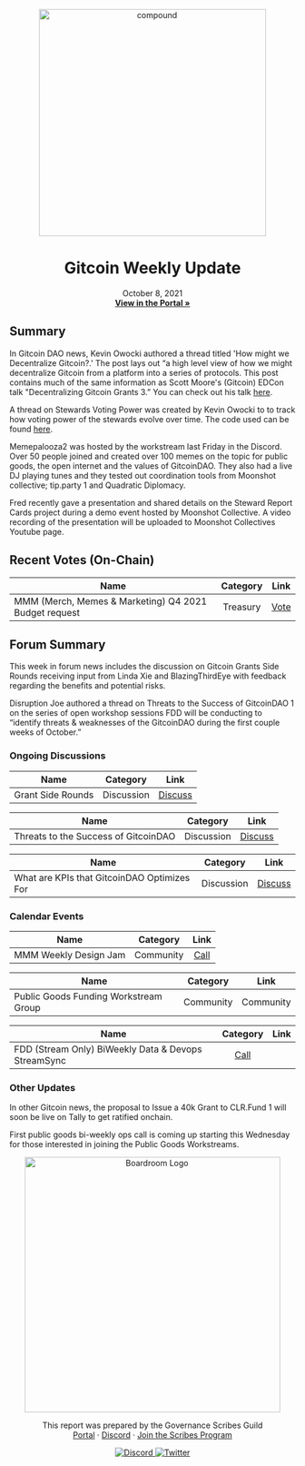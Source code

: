 <p align="center">
  <a href="http://app.boardroom.info/gitcoin">
    <img src="https://s.gitcoin.co/static/v2/images/presskit/logotype.f06a89bd4582.svg" alt="compound" width="400" />
  </a>
  <h1 align="center">Gitcoin Weekly Update</h1>
  <p align="center">
    October 8, 2021
  <br />
  <a href="http://app.boardroom.info/gitcoin"><strong>View in the Portal »</strong></a>
  <br />
  </p>
</p>

## Summary

In Gitcoin DAO news, Kevin Owocki authored a thread titled 'How might we Decentralize Gitcoin?.' The post lays out “a high level view of how we might decentralize Gitcoin from a platform into a series of protocols. This post contains much of the same information as Scott Moore's (Gitcoin) EDCon talk "Decentralizing Gitcoin Grants 3.” You can check out his talk <a href="https://www.youtube.com/watch?v=ucaA3sh3SRA">here</a>.

A thread on Stewards Voting Power was created by Kevin Owocki to to track how voting power of the stewards evolve over time. The code used can be found <a href="https://github.com/gitcoinco/web/pull/9380/">here</a>.

Memepalooza2 was hosted by the workstream last Friday in the Discord. Over 50 people joined and created over 100 memes on the topic for public goods, the open internet and the values of GitcoinDAO. They also had a live DJ playing tunes and they tested out coordination tools from Moonshot collective; tip.party 1 and Quadratic Diplomacy.

Fred recently gave a presentation and shared details on the Steward Report Cards project during a demo event hosted by Moonshot Collective. A video recording of the presentation will be uploaded to Moonshot Collectives Youtube page.


## Recent Votes (On-Chain)
| Name          | Category      | Link   |
| ------------- |:-------------:| :-----:|
| MMM (Merch, Memes & Marketing) Q4 2021 Budget request | Treasury | [Vote](https://snapshot.org/#/gitcoindao.eth/proposal/QmZbt14YZBzLtx4umQ9hxSwxZFRsV8BNr9VV7dGoKRsDLT)

## Forum Summary

This week in forum news includes the discussion on Gitcoin Grants Side Rounds receiving input from Linda Xie and BlazingThirdEye with feedback regarding the benefits and potential risks.

 Disruption Joe authored a thread on Threats to the Success of GitcoinDAO 1 on the series of open workshop sessions FDD will be conducting to “identify threats & weaknesses of the GitcoinDAO during the first couple weeks of October.”

### Ongoing Discussions

| Name          | Category      | Link   |
| ------------- |:-------------:| :-----:|
| Grant Side Rounds | Discussion | [Discuss](https://gov.gitcoin.co/t/gitcoin-grants-side-rounds/8660)

| Name          | Category      | Link   |
| ------------- |:-------------:| :-----:|
| Threats to the Success of GitcoinDAO | Discussion | [Discuss](https://gov.gitcoin.co/t/threats-to-the-success-of-gitcoindao/8641)

| Name          | Category      | Link   |
| ------------- |:-------------:| :-----:|
| What are KPIs that GitcoinDAO Optimizes For | Discussion | [Discuss](https://gov.gitcoin.co/t/what-are-the-kpis-that-gitcoindao-optimizes-for/8497)

### Calendar Events

| Name          | Category      | Link   |
| ------------- |:-------------:| :-----:|
| MMM Weekly Design Jam | Community | [Call](https://www.addevent.com/event/nj9154680)

| Name          | Category      | Link   |
| ------------- |:-------------:| :-----:|
| Public Goods Funding Workstream Group | Community | Community | [Call](https://www.addevent.com/event/uj8577705)

| Name          | Category      | Link   |
| ------------- |:-------------:| :-----:|
| FDD (Stream Only) BiWeekly Data & Devops StreamSync | [Call](https://www.addevent.com/event/eB8990223)


### Other Updates

In other Gitcoin news, the proposal to Issue a 40k Grant to CLR.Fund 1 will soon be live on Tally to get ratified onchain.

First public goods bi-weekly ops call is coming up starting this Wednesday for those interested in joining the Public Goods Workstreams.

<p align="center">
  <a href="http://app.boardroom.info/">
    <img src="https://i.ibb.co/PFcchnQ/boardroom.png" alt="Boardroom Logo" width="450" />
  </a>
</p>

<p align="center">
	This report was prepared by the Governance Scribes Guild
  <br />
  <a href="http://boardroom.info/">Portal</a>
  ·
  <a href="https://discord.com/invite/tgrTFg9">Discord</a>
  ·
  <a href="https://boardroom.mirror.xyz/JHrN8nVy_J4C7Xzj37zoyPANg0ZnNszhWy9YOZHC0lM">Join the Scribes Program</a>
</p>

<p align="center">
  <a href="https://discord.gg/CEZ8WfuK8s">
    <img src="https://img.shields.io/badge/Discord-Join-7289da?style=for-the-badge&logo=discord&logoColor=white" alt="Discord" />
  </a>
  <a href="https://twitter.com/boardroom_info">
    <img src="https://img.shields.io/badge/Twitter-Follow-1da1f2?style=for-the-badge&logo=twitter&logoColor=white" alt="Twitter" />
  </a>
</p>
